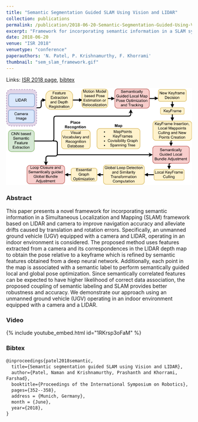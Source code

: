 ```yaml
---
title: "Semantic Segmentation Guided SLAM Using Vision and LIDAR"
collection: publications
permalink: /publication/2018-06-20-Semantic-Segmentation-Guided-Using-Vision-LIDAR
excerpt: "Framework for incorporating semantic information in a SLAM system to alleviate drifts caused by translation and rotation errors."
date: 2018-06-20
venue: "ISR 2018"
venuetype: "conference"
paperauthors: 'N. Patel, P. Krishnamurthy, F. Khorrami'
thumbnail: "sem_slam_framework.gif"
---
```


Links: [ISR 2018 page](https://ieeexplore.ieee.org/document/8470619), [bibtex](#bibtex)

![Semantic Segmentation Guided SLAM](/images/Sem_SLAM_Framework.png)

### Abstract

This paper presents a novel framework for incorporating semantic information in a Simultaneous Localization and Mapping (SLAM) framework based on LIDAR and camera to improve navigation accuracy and alleviate drifts caused by translation and rotation errors. Specifically, an unmanned ground vehicle (UGV) equipped with a camera and LIDAR, operating in an indoor environment is considered. The proposed method uses features extracted from a camera and its correspondences in the LIDAR depth map to obtain the pose relative to a keyframe which is refined by semantic features obtained from a deep neural network. Additionally, each point in the map is associated with a semantic label to perform semantically guided local and global pose optimization. Since semantically correlated features can be expected to have higher likelihood of correct data association, the proposed coupling of semantic labeling and SLAM provides better robustness and accuracy. We demonstrate our approach using an unmanned ground vehicle (UGV) operating in an indoor environment equipped with a camera and a LIDAR.

### Video

{% include youtube_embed.html id="1RKrsp3oFaM" %}  

### Bibtex
    @inproceedings{patel2018semantic,
      title={Semantic segmentation guided SLAM using Vision and LIDAR},
      author={Patel, Naman and Krishnamurthy, Prashanth and Khorrami, Farshad},
      booktitle={Proceedings of the International Symposium on Robotics},
      pages={352--358},
      address = {Munich, Germany},
      month = {June},
      year={2018},
    }
